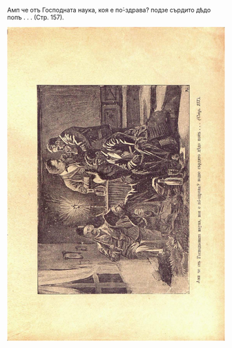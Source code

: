 ﻿Амп че отъ Господната наука, коя е по́-здрава? подзе сърдито дѣдо попъ . . . (Стр. 157).

![original](../images/176.jpg)

